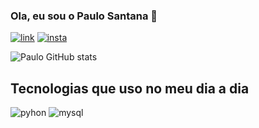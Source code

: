 ### Ola, eu sou o Paulo Santana 👋



[![link](https://img.shields.io/badge/LinkedIn-0077B5?style=for-the-badge&logo=linkedin&logoColor=white)](www.linkedin.com/in/paulo-santana-7518925a)
[![insta](https://img.shields.io/badge/Instagram-E4405F?style=for-the-badge&logo=instagram&logoColor=white)](https://instagram.com/_psantanaa_)

![Paulo GitHub stats](https://github-readme-stats.vercel.app/api?username=opaulodev&show_icons=true&theme=cobalt)

## Tecnologias que uso no meu dia a dia

![pyhon](https://img.shields.io/badge/Python-14354C?style=for-the-badge&logo=python&logoColor=white)
![mysql](https://img.shields.io/badge/MySQL-00000F?style=for-the-badge&logo=mysql&logoColor=white)
